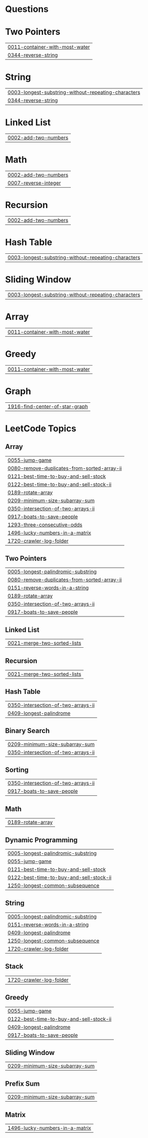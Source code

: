 # Questions


# Two Pointers
|  |
| ------- |
| [0011-container-with-most-water](https://github.com/AshrafAlii/Questions/tree/master/0011-container-with-most-water) |
| [0344-reverse-string](https://github.com/AshrafAlii/Questions/tree/master/0344-reverse-string) |
# String
|  |
| ------- |
| [0003-longest-substring-without-repeating-characters](https://github.com/AshrafAlii/Questions/tree/master/0003-longest-substring-without-repeating-characters) |
| [0344-reverse-string](https://github.com/AshrafAlii/Questions/tree/master/0344-reverse-string) |
# Linked List
|  |
| ------- |
| [0002-add-two-numbers](https://github.com/AshrafAlii/Questions/tree/master/0002-add-two-numbers) |
# Math
|  |
| ------- |
| [0002-add-two-numbers](https://github.com/AshrafAlii/Questions/tree/master/0002-add-two-numbers) |
| [0007-reverse-integer](https://github.com/AshrafAlii/Questions/tree/master/0007-reverse-integer) |
# Recursion
|  |
| ------- |
| [0002-add-two-numbers](https://github.com/AshrafAlii/Questions/tree/master/0002-add-two-numbers) |
# Hash Table
|  |
| ------- |
| [0003-longest-substring-without-repeating-characters](https://github.com/AshrafAlii/Questions/tree/master/0003-longest-substring-without-repeating-characters) |
# Sliding Window
|  |
| ------- |
| [0003-longest-substring-without-repeating-characters](https://github.com/AshrafAlii/Questions/tree/master/0003-longest-substring-without-repeating-characters) |
# Array
|  |
| ------- |
| [0011-container-with-most-water](https://github.com/AshrafAlii/Questions/tree/master/0011-container-with-most-water) |
# Greedy
|  |
| ------- |
| [0011-container-with-most-water](https://github.com/AshrafAlii/Questions/tree/master/0011-container-with-most-water) |
# Graph
|  |
| ------- |
| [1916-find-center-of-star-graph](https://github.com/AshrafAlii/Questions/tree/master/1916-find-center-of-star-graph) |
<!---LeetCode Topics Start-->
# LeetCode Topics
## Array
|  |
| ------- |
| [0055-jump-game](https://github.com/AshrafAlii/Questions/tree/master/0055-jump-game) |
| [0080-remove-duplicates-from-sorted-array-ii](https://github.com/AshrafAlii/Questions/tree/master/0080-remove-duplicates-from-sorted-array-ii) |
| [0121-best-time-to-buy-and-sell-stock](https://github.com/AshrafAlii/Questions/tree/master/0121-best-time-to-buy-and-sell-stock) |
| [0122-best-time-to-buy-and-sell-stock-ii](https://github.com/AshrafAlii/Questions/tree/master/0122-best-time-to-buy-and-sell-stock-ii) |
| [0189-rotate-array](https://github.com/AshrafAlii/Questions/tree/master/0189-rotate-array) |
| [0209-minimum-size-subarray-sum](https://github.com/AshrafAlii/Questions/tree/master/0209-minimum-size-subarray-sum) |
| [0350-intersection-of-two-arrays-ii](https://github.com/AshrafAlii/Questions/tree/master/0350-intersection-of-two-arrays-ii) |
| [0917-boats-to-save-people](https://github.com/AshrafAlii/Questions/tree/master/0917-boats-to-save-people) |
| [1293-three-consecutive-odds](https://github.com/AshrafAlii/Questions/tree/master/1293-three-consecutive-odds) |
| [1496-lucky-numbers-in-a-matrix](https://github.com/AshrafAlii/Questions/tree/master/1496-lucky-numbers-in-a-matrix) |
| [1720-crawler-log-folder](https://github.com/AshrafAlii/Questions/tree/master/1720-crawler-log-folder) |
## Two Pointers
|  |
| ------- |
| [0005-longest-palindromic-substring](https://github.com/AshrafAlii/Questions/tree/master/0005-longest-palindromic-substring) |
| [0080-remove-duplicates-from-sorted-array-ii](https://github.com/AshrafAlii/Questions/tree/master/0080-remove-duplicates-from-sorted-array-ii) |
| [0151-reverse-words-in-a-string](https://github.com/AshrafAlii/Questions/tree/master/0151-reverse-words-in-a-string) |
| [0189-rotate-array](https://github.com/AshrafAlii/Questions/tree/master/0189-rotate-array) |
| [0350-intersection-of-two-arrays-ii](https://github.com/AshrafAlii/Questions/tree/master/0350-intersection-of-two-arrays-ii) |
| [0917-boats-to-save-people](https://github.com/AshrafAlii/Questions/tree/master/0917-boats-to-save-people) |
## Linked List
|  |
| ------- |
| [0021-merge-two-sorted-lists](https://github.com/AshrafAlii/Questions/tree/master/0021-merge-two-sorted-lists) |
## Recursion
|  |
| ------- |
| [0021-merge-two-sorted-lists](https://github.com/AshrafAlii/Questions/tree/master/0021-merge-two-sorted-lists) |
## Hash Table
|  |
| ------- |
| [0350-intersection-of-two-arrays-ii](https://github.com/AshrafAlii/Questions/tree/master/0350-intersection-of-two-arrays-ii) |
| [0409-longest-palindrome](https://github.com/AshrafAlii/Questions/tree/master/0409-longest-palindrome) |
## Binary Search
|  |
| ------- |
| [0209-minimum-size-subarray-sum](https://github.com/AshrafAlii/Questions/tree/master/0209-minimum-size-subarray-sum) |
| [0350-intersection-of-two-arrays-ii](https://github.com/AshrafAlii/Questions/tree/master/0350-intersection-of-two-arrays-ii) |
## Sorting
|  |
| ------- |
| [0350-intersection-of-two-arrays-ii](https://github.com/AshrafAlii/Questions/tree/master/0350-intersection-of-two-arrays-ii) |
| [0917-boats-to-save-people](https://github.com/AshrafAlii/Questions/tree/master/0917-boats-to-save-people) |
## Math
|  |
| ------- |
| [0189-rotate-array](https://github.com/AshrafAlii/Questions/tree/master/0189-rotate-array) |
## Dynamic Programming
|  |
| ------- |
| [0005-longest-palindromic-substring](https://github.com/AshrafAlii/Questions/tree/master/0005-longest-palindromic-substring) |
| [0055-jump-game](https://github.com/AshrafAlii/Questions/tree/master/0055-jump-game) |
| [0121-best-time-to-buy-and-sell-stock](https://github.com/AshrafAlii/Questions/tree/master/0121-best-time-to-buy-and-sell-stock) |
| [0122-best-time-to-buy-and-sell-stock-ii](https://github.com/AshrafAlii/Questions/tree/master/0122-best-time-to-buy-and-sell-stock-ii) |
| [1250-longest-common-subsequence](https://github.com/AshrafAlii/Questions/tree/master/1250-longest-common-subsequence) |
## String
|  |
| ------- |
| [0005-longest-palindromic-substring](https://github.com/AshrafAlii/Questions/tree/master/0005-longest-palindromic-substring) |
| [0151-reverse-words-in-a-string](https://github.com/AshrafAlii/Questions/tree/master/0151-reverse-words-in-a-string) |
| [0409-longest-palindrome](https://github.com/AshrafAlii/Questions/tree/master/0409-longest-palindrome) |
| [1250-longest-common-subsequence](https://github.com/AshrafAlii/Questions/tree/master/1250-longest-common-subsequence) |
| [1720-crawler-log-folder](https://github.com/AshrafAlii/Questions/tree/master/1720-crawler-log-folder) |
## Stack
|  |
| ------- |
| [1720-crawler-log-folder](https://github.com/AshrafAlii/Questions/tree/master/1720-crawler-log-folder) |
## Greedy
|  |
| ------- |
| [0055-jump-game](https://github.com/AshrafAlii/Questions/tree/master/0055-jump-game) |
| [0122-best-time-to-buy-and-sell-stock-ii](https://github.com/AshrafAlii/Questions/tree/master/0122-best-time-to-buy-and-sell-stock-ii) |
| [0409-longest-palindrome](https://github.com/AshrafAlii/Questions/tree/master/0409-longest-palindrome) |
| [0917-boats-to-save-people](https://github.com/AshrafAlii/Questions/tree/master/0917-boats-to-save-people) |
## Sliding Window
|  |
| ------- |
| [0209-minimum-size-subarray-sum](https://github.com/AshrafAlii/Questions/tree/master/0209-minimum-size-subarray-sum) |
## Prefix Sum
|  |
| ------- |
| [0209-minimum-size-subarray-sum](https://github.com/AshrafAlii/Questions/tree/master/0209-minimum-size-subarray-sum) |
## Matrix
|  |
| ------- |
| [1496-lucky-numbers-in-a-matrix](https://github.com/AshrafAlii/Questions/tree/master/1496-lucky-numbers-in-a-matrix) |
<!---LeetCode Topics End-->
